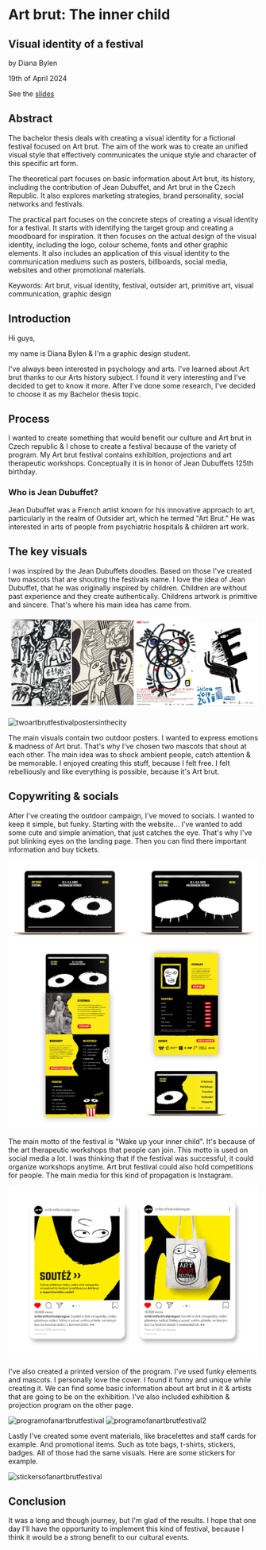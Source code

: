 # Art brut: The inner child
## Visual identity of a festival

by Diana Bylen

19th of April 2024

See the [slides](img/artbrutfest.pdf)

## Abstract
The bachelor thesis deals with creating a visual identity for a fictional festival focused on Art brut. The aim of the work was to create an unified visual style that effectively communicates the unique style and character of this specific art form.

The theoretical part focuses on basic information about Art brut, its history, including the contribution of Jean Dubuffet, and Art brut in the Czech Republic. It also explores marketing strategies, brand personality, social networks and festivals.

The practical part focuses on the concrete steps of creating a visual identity for a festival. It starts with identifying the target group and creating a moodboard for inspiration. It then focuses on the actual design of the visual identity, including the logo, colour scheme, fonts and other graphic elements. It also includes an application of this visual identity to the communication mediums such as posters, billboards, social media, websites and other promotional materials.

Keywords: Art brut, visual identity, festival, outsider art, primitive art, visual communication, graphic design

## Introduction
Hi guys,

my name is Diana Bylen & I'm a graphic design student.

I've always been interested in psychology and arts. I've learned about Art brut thanks to our Arts history subject. I found it very interesting and I've decided to get to know it more. After I've done some research, I've decided to choose it as my Bachelor thesis topic.

## Process
I wanted to create something that would benefit our culture and Art brut in Czech republic & I chose to create a festival because of the variety of program. My Art brut festival contains exhibition, projections and art therapeutic workshops. Conceptually it is in honor of Jean Dubuffets 125th birthday.

### Who is Jean Dubuffet?
Jean Dubuffet was a French artist known for his innovative approach to art, particularly in the realm of Outsider art, which he termed "Art Brut." He was interested in arts of people from psychiatric hospitals & children art work.

## The key visuals
I was inspired by the Jean Dubuffets doodles. Based on those I've created two mascots that are shouting the festivals name. I love the idea of Jean Dubuffet, that he was originally inspired by children. Children are without past experience and they create authentically. Childrens artwork is primitive and sincere. That's where his main idea has came from.

![jeandubuffetdoodlesandmoodboardforartbrutfestival](img/12_Moodboard.png)

![twoartbrutfestivalpostersinthecity](img/two_heads_city.png)

The main visuals contain two outdoor posters. I wanted to express emotions & madness of Art brut. That's why I've chosen two mascots that shout at each other. The main idea was to shock ambient people, catch attention & be memorable. I enjoyed creating this stuff, because I felt free. I felt rebelliously and like everything is possible, because it's Art brut.

## Copywriting & socials
After I've creating the outdoor campaign, I've moved to socials. I wanted to keep it simple, but funky. Starting with the website... I've wanted to add some cute and simple animation, that just catches the eye. That's why I've put blinking eyes on the landing page. Then you can find there important information and buy tickets.

![artbrutfestivalwebsite1](img/web1.png)
![artbrutfestivalwebsite2](img/web2.png)

The main motto of the festival is "Wake up your inner child". It's because of the art therapeutic workshops that people can join. This motto is used on social media a lot. I was thinking that if the festival was successful, it could organize workshops anytime. Art brut festival could also hold competitions for people. The main media for this kind of propagation is Instagram.

![artbrutfestivalinstagramposts](img/instagram2.png)

I've also created a printed version of the program. I've used funky elements and mascots. I personally love the cover. I found it funny and unique while creating it. We can find some basic information about art brut in it & artists that are going to be on the exhibition. I've also included exhibition & projection program on the other page.

![programofanartbrutfestival](img/program1.png)
![programofanartbrutfestival2](img/program2.png)

Lastly I've created some event materials, like bracelettes and staff cards for example. And promotional items. Such as tote bags, t-shirts, stickers, badges. All of those had the same visuals. Here are some stickers for example.

![stickersofanartbrutfestival](img/stickers.png)

## Conclusion
It was a long and though journey, but I'm glad of the results. I hope that one day I'll have the opportunity to implement this kind of festival, because I think it would be a strong benefit to our cultural events.
